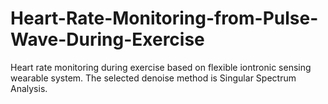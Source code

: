# Heart-Rate-Monitoring-from-Pulse-Wave-During-Exercise
Heart rate monitoring during exercise based on flexible iontronic sensing wearable system. The selected denoise method is Singular Spectrum Analysis.
